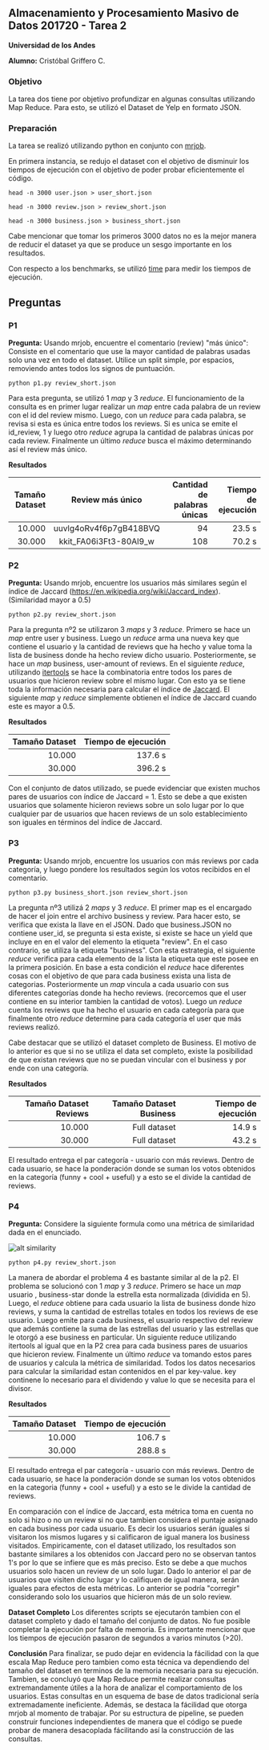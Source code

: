 ## Almacenamiento y Procesamiento Masivo de Datos 201720 - Tarea 2
**Universidad de los Andes**

**Alumno:** Cristóbal Griffero C.

### Objetivo

La tarea dos tiene por objetivo profundizar en algunas consultas utilizando Map Reduce. Para esto, se utilizó el Dataset de
Yelp en formato JSON.

### Preparación

La tarea se realizó utilizando python en conjunto con [mrjob](https://github.com/Yelp/mrjob).

En primera instancia, se redujo el dataset con el objetivo de disminuir los tiempos de ejecución con el objetivo de poder
probar eficientemente el código.

```
head -n 3000 user.json > user_short.json
```
```
head -n 3000 review.json > review_short.json
```
```
head -n 3000 business.json > business_short.json
```

Cabe mencionar que tomar los primeros 3000 datos no es la mejor manera de reducir el dataset ya que se produce un sesgo importante en los resultados.

Con respecto a los benchmarks, se utilizó [time](https://docs.python.org/2/library/time.html) para medir los tiempos de
ejecución.

## Preguntas

### P1

**Pregunta:** Usando mrjob, encuentre el comentario (review) "más único": Consiste en el comentario que use la mayor cantidad
de palabras usadas solo una vez en todo el
dataset. Utilice un split simple, por espacios, removiendo antes todos los signos de puntuación.

```
python p1.py review_short.json
```

Para esta pregunta, se utilizó 1 *map* y 3 *reduce*. El funcionamiento de la consulta es en primer lugar realizar un *map* 
entre cada palabra de un review con el id del review mismo. Luego, con un *reduce* para cada palabra, se revisa si esta es única
entre todos los reviews. Si es unica se emite el id_review, 1 y luego otro *reduce* agrupa la cantidad de palabras únicas por cada review. Finalmente un último *reduce* busca el máximo determinando así el review más único.

**Resultados**

| Tamaño Dataset |    Review más único    | Cantidad de palabras únicas | Tiempo de ejecución |
| -------------: |:----------------------:| ---------------------------:|--------------------:|
|          10.000| uuvlg4oRv4f6p7gB418BVQ |                          94 |               23.5 s|
|          30.000| kkit_FA06i3Ft3-80Al9_w |                         108 |               70.2 s|


### P2

**Pregunta:** Usando mrjob, encuentre los usuarios más similares según el índice de Jaccard
(https://en.wikipedia.org/wiki/Jaccard_index). (Similaridad mayor a 0.5)


```
python p2.py review_short.json
```

Para la pregunta nº2 se utilizaron 3 *maps* y 3 *reduce*. Primero se hace un *map* entre user y business. Luego un *reduce* arma una nueva key que contiene el usuario y la cantidad de reviews que ha hecho y value toma la lista de business donde ha hecho review dicho usuario. Posteriormente, se hace un *map* business, user-amount of reviews. En el siguiente *reduce*, utilizando [itertools](https://docs.python.org/2/library/itertools.html) se hace la combinatoria entre todos los pares de usuarios que hicieron review sobre el mismo lugar. Con esto ya se tiene toda la información necesaria para calcular el índice de [Jaccard](https://en.wikipedia.org/wiki/Jaccard_index). El siguiente *map* y *reduce* simplemente obtienen el índice de Jaccard cuando este es mayor a 0.5.

**Resultados**

| Tamaño Dataset | Tiempo de ejecución |
| -------------: |--------------------:|
| 10.000         |              137.6 s|
| 30.000         |              396.2 s|

Con el conjunto de datos utilizado, se puede evidenciar que existen muchos pares de usuarios con índice de Jaccard = 1. Esto se debe a que existen usuarios que solamente hicieron reviews sobre un solo lugar por lo que cualquier par de usuarios que hacen reviews de un solo establecimiento son iguales en términos del índice de Jaccard.

### P3

**Pregunta:** Usando mrjob, encuentre los usuarios con más reviews por cada categoría, y luego
pondere los resultados según los votos recibidos en el comentario.


```
python p3.py business_short.json review_short.json
```

La pregunta nº3 utilizá 2 *maps* y 3 *reduce*. El primer map es el encargado de hacer el join entre el archivo business y review. Para hacer esto, se verifica que exista la llave en el JSON. Dado que business.JSON no contiene user_id, se pregunta si esta existe, si existe se hace un yield que incluye en en el valor del elemento la etiqueta "review". En el caso contrario, se utiliza la etiqueta "business". Con esta estrategia, el siguiente *reduce* verifica para cada elemento de la lista la etiqueta que este posee en la primera posición. En base a esta condición el *reduce* hace diferentes cosas con el objetivo de que para cada business exista una lista de categorias. Posteriormente un *map* vincula a cada usuario con sus diferentes categorías donde ha hecho reviews. (recorcemos que el user contiene en su interior tambien la cantidad de votos). Luego un *reduce* cuenta los reviews que ha hecho el usuario en cada categoría para que finalmente otro *reduce* determine para cada categoría el user que más reviews realizó.

Cabe destacar que se utilizó el dataset completo de Business. El motivo de lo anterior es que si no se utiliza el data set completo, existe la posibilidad de que existan reviews que no se puedan vincular con el business y por ende con una categoría.

**Resultados**

| Tamaño Dataset Reviews| Tamaño Dataset Business|     Tiempo de ejecución     |
| --------------------: | ---------------------: |----------------------------:|
|                 10.000|           Full dataset |                       14.9 s|
|                 30.000|           Full dataset |                       43.2 s|

El resultado entrega el par categoría - usuario con más reviews. Dentro de cada usuario, se hace la ponderación donde se suman los votos obtenidos en la categoría (funny + cool + useful) y a esto se el divide la cantidad de reviews.

### P4

**Pregunta:** Considere la siguiente formula como una métrica de similaridad dada en el enunciado.

![alt similarity](https://i.imgur.com/9dc1hrt.png)

```
python p4.py review_short.json
```

La manera de abordar el problema 4 es bastante similar al de la p2. El problema se solucionó con 1 *map* y 3 *reduce*. Primero se hace un *map* usuario , business-star donde la estrella esta normalizada (dividida en 5). Luego, el *reduce* obtiene para cada usuario la lista de business donde hizo reviews, y suma la cantidad de estrellas totales en todos los reviews de ese usuario. Luego emite para cada business, el usuario respectivo del review que además contiene la suma de las estrellas del usuario y las estrellas que le otorgó a ese business en particular. Un siguiente reduce utilizando itertools al igual que en la P2 crea para cada business pares de usuarios que hicieron review. Finalmente un último *reduce* va tomando estos pares de usuarios y calcula la métrica de similaridad. Todos los datos necesarios para calcular la similaridad estan contenidos en el par key-value. key continene lo necesario para el dividendo y value lo que se necesita para el divisor.

**Resultados**

| Tamaño Dataset | Tiempo de ejecución |
| -------------: |--------------------:|
| 10.000         |              106.7 s|
| 30.000         |              288.8 s|

El resultado entrega el par categoría - usuario con más reviews. Dentro de cada usuario, se hace la ponderación donde se suman los votos obtenidos en la categoria (funny + cool + useful) y a esto se le divide la cantidad de reviews.

En comparación con el índice de Jaccard, esta métrica toma en cuenta no solo si hizo o no un review si no que tambien considera el puntaje asignado en cada business por cada usuario. Es decir los usuarios serán iguales si visitaron los mismos lugares y si calificaron de igual manera los business visitados. Empiricamente, con el dataset utilizado, los resultados son bastante similares a los obtenidos con Jaccard pero no se observan tantos 1's por lo que se infiere que es más preciso. Esto se debe a que muchos usuarios solo hacen un review de un solo lugar. Dado lo anterior el par de usuarios que visiten dicho lugar y lo califiquen de igual manera, serán iguales para efectos de esta métricas. Lo anterior se podría "corregir" considerando solo los usuarios que hicieron más de un solo review.

**Dataset Completo** Los diferentes scripts se ejecutarón tambien con el dataset completo y dado el tamaño del conjunto de datos. No fue posible completar la ejecución por falta de memoria. Es importante mencionar que los tiempos de ejecución pasaron de segundos a varios minutos (>20).


**Conclusión** Para finalizar, se pudo dejar en evidencia la fácilidad con la que escala Map Reduce pero tambien como esta técnica va dependiendo del tamaño del dataset en terminos de la memoria necesaria para su ejecución. Tambien, se concluyó que Map Reduce permite realizar consultas extremandamente útiles a la hora de analizar el comportamiento de los usuarios. Estas consultas en un esquema de base de datos tradicional sería extremadamente ineficiente. Además, se destaca la fácilidad que otorga mrjob al momento de trabajar. Por su estructura de pipeline, se pueden construir funciones independientes de manera que el código se puede probar de manera desacoplada fácilitando así la construcción de las consultas.




